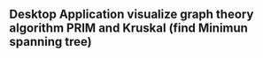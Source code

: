 ## Desktop Application visualize graph theory algorithm PRIM and Kruskal (find Minimun spanning tree)
